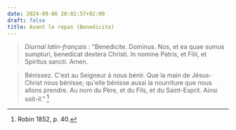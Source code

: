 ```yaml
---
date: 2024-09-06 20:02:57+02:00
draft: false
title: Avant le repas (Benedicite)
---
```





> *Diurnal latin-français* : "Benedicite. Dominus. Nos, et ea quae sumus sumpturi, benedicat dextera Christi. In nomine Patris, et Filii, et Spiritus sancti. Amen.

> Bénissez. C'est au Seigneur à nous bénir. Que la main de Jésus-Christ nous bénisse; qu'elle bénisse aussi la nourriture que nous allons prendre. Au nom du Père, et du Fils, et du Saint-Esprit. Ainsi soit-il." [^1]

[^1]: Robin 1852, p. 40.



